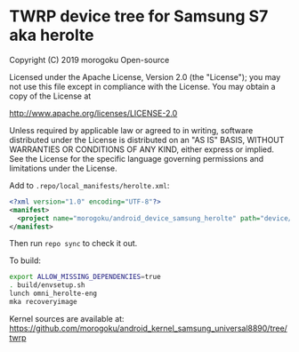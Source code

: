 # TWRP device tree for Samsung S7 aka herolte

 Copyright (C) 2019 morogoku Open-source

 Licensed under the Apache License, Version 2.0 (the "License");
 you may not use this file except in compliance with the License.
 You may obtain a copy of the License at

 http://www.apache.org/licenses/LICENSE-2.0

 Unless required by applicable law or agreed to in writing, software
 distributed under the License is distributed on an "AS IS" BASIS,
 WITHOUT WARRANTIES OR CONDITIONS OF ANY KIND, either express or implied.
 See the License for the specific language governing permissions and
 limitations under the License.


Add to `.repo/local_manifests/herolte.xml`:

```xml
<?xml version="1.0" encoding="UTF-8"?>
<manifest>
  <project name="morogoku/android_device_samsung_herolte" path="device/samsung/herolte" remote="github" revision="shrp" />
</manifest>
```

Then run `repo sync` to check it out.

To build:

```sh
export ALLOW_MISSING_DEPENDENCIES=true
. build/envsetup.sh
lunch omni_herolte-eng
mka recoveryimage
```

Kernel sources are available at: https://github.com/morogoku/android_kernel_samsung_universal8890/tree/twrp
